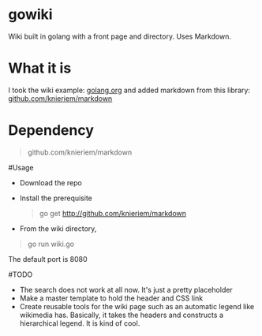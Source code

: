 gowiki
======

Wiki built in golang with a front page and directory. Uses Markdown. 


# What it is
I took the wiki example: [golang.org](http://golang.org/doc/articles/wiki/) and added markdown from this library: [github.com/knieriem/markdown](http://github.com/knieriem/markdown)

# Dependency
> github.com/knieriem/markdown

#Usage
* Download the repo
* Install the prerequisite
 
  > go get http://github.com/knieriem/markdown
* From the wiki directory, 
 
 > go run wiki.go

The default port is 8080


#TODO
* The search does not work at all now. It's just a pretty placeholder
* Make a master template to hold the header and CSS link
* Create reusable tools for the wiki page such as an automatic legend like wikimedia has. Basically, it takes the headers and constructs a hierarchical legend. It is kind of cool.
